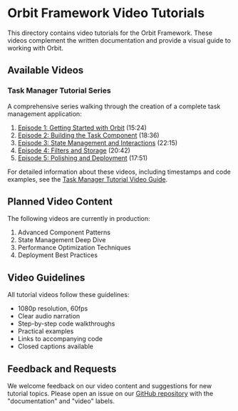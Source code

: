 # Orbit Framework Video Tutorials

This directory contains video tutorials for the Orbit Framework. These videos complement the written documentation and provide a visual guide to working with Orbit.

## Available Videos

### Task Manager Tutorial Series

A comprehensive series walking through the creation of a complete task management application:

1. [Episode 1: Getting Started with Orbit](./task-manager-ep1.mp4) (15:24)
2. [Episode 2: Building the Task Component](./task-manager-ep2.mp4) (18:36)
3. [Episode 3: State Management and Interactions](./task-manager-ep3.mp4) (22:15)
4. [Episode 4: Filters and Storage](./task-manager-ep4.mp4) (20:42)
5. [Episode 5: Polishing and Deployment](./task-manager-ep5.mp4) (17:51)

For detailed information about these videos, including timestamps and code examples, see the [Task Manager Tutorial Video Guide](../getting-started/tutorial-task-manager-videos.md).

## Planned Video Content

The following videos are currently in production:

1. Advanced Component Patterns
2. State Management Deep Dive
3. Performance Optimization Techniques
4. Deployment Best Practices

## Video Guidelines

All tutorial videos follow these guidelines:

- 1080p resolution, 60fps
- Clear audio narration
- Step-by-step code walkthroughs
- Practical examples
- Links to accompanying code
- Closed captions available

## Feedback and Requests

We welcome feedback on our video content and suggestions for new tutorial topics. Please open an issue on our [GitHub repository](https://github.com/orbitrs/orbit/issues) with the "documentation" and "video" labels.
